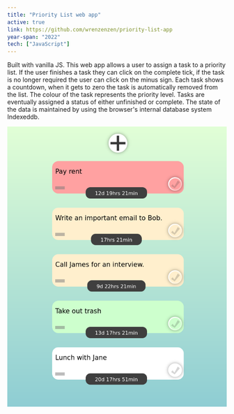 ```yaml
---
title: "Priority List web app"
active: true 
link: https://github.com/wrenzenzen/priority-list-app
year-span: "2022"
tech: ["JavaScript"]
---
```



Built with vanilla JS. This web app allows a user to assign a task to a priority list. If the user finishes a task they can click on the complete tick, if the task is no longer required the user can click on the minus sign. Each task shows a countdown, when it gets to zero the task is automatically removed from the list. The colour of the task represents the priority level. Tasks are eventually assigned a status of either unfinished or complete. The state of the data is maintained by using the browser's internal database system Indexeddb.

!["Priority List Web App"](/assets/images/repo/priority-list.png)